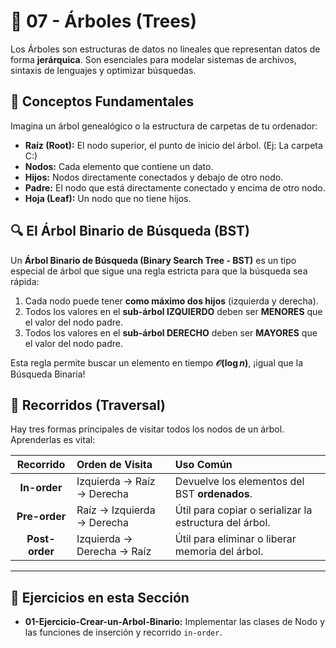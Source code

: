 # 🌳 07 - Árboles (Trees)

Los Árboles son estructuras de datos no lineales que representan datos de forma **jerárquica**. Son esenciales para modelar sistemas de archivos, sintaxis de lenguajes y optimizar búsquedas.

## 🌲 Conceptos Fundamentales

Imagina un árbol genealógico o la estructura de carpetas de tu ordenador:

* **Raíz (Root):** El nodo superior, el punto de inicio del árbol. (Ej: La carpeta C:\)
* **Nodos:** Cada elemento que contiene un dato.
* **Hijos:** Nodos directamente conectados y debajo de otro nodo.
* **Padre:** El nodo que está directamente conectado y encima de otro nodo.
* **Hoja (Leaf):** Un nodo que no tiene hijos.

## 🔍 El Árbol Binario de Búsqueda (BST)

Un **Árbol Binario de Búsqueda (Binary Search Tree - BST)** es un tipo especial de árbol que sigue una regla estricta para que la búsqueda sea rápida:

1.  Cada nodo puede tener **como máximo dos hijos** (izquierda y derecha).
2.  Todos los valores en el **sub-árbol IZQUIERDO** deben ser **MENORES** que el valor del nodo padre.
3.  Todos los valores en el **sub-árbol DERECHO** deben ser **MAYORES** que el valor del nodo padre.

Esta regla permite buscar un elemento en tiempo **$\mathcal{O}(\log n)$**, ¡igual que la Búsqueda Binaria!

## 🚶 Recorridos (Traversal)

Hay tres formas principales de visitar todos los nodos de un árbol. Aprenderlas es vital:

| Recorrido | Orden de Visita | Uso Común |
| :---: | :--- | :--- |
| **In-order** | Izquierda $\rightarrow$ Raíz $\rightarrow$ Derecha | Devuelve los elementos del BST **ordenados**. |
| **Pre-order** | Raíz $\rightarrow$ Izquierda $\rightarrow$ Derecha | Útil para copiar o serializar la estructura del árbol. |
| **Post-order** | Izquierda $\rightarrow$ Derecha $\rightarrow$ Raíz | Útil para eliminar o liberar memoria del árbol. |

---

## 🎯 Ejercicios en esta Sección

* **01-Ejercicio-Crear-un-Arbol-Binario:** Implementar las clases de Nodo y las funciones de inserción y recorrido `in-order`.